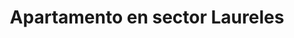 ---
title: Apartamento en sector Laureles
description: Se renta acogedor apartamento amoblado en sector Laureles con un área de 70 m2, estrato 5, cerca al éxito. 2 habitación con camas dobles, con baño en habitación principal y baño social, cocina totalmente amoblada, WIFI, televisión Smart TV. Con balcon.
address: Carrera 83, calle 33E
area: 70
stratum: 5
bedrooms: 4
beds: 2
bathrooms: 2
kitchen: 1
kitchenFurnished: true
wifi: true
tv: true
tvType: Smart TV
propertyImages:
- image: ../uploads/drawing-room.jpg
  altText: Habitación con 1 cama
- image: ../uploads/kitchen.jpg
  altText: Habitación con 2 camas
featured: true
featuredImage: ../uploads/drawing-room.jpg
featuredImageAltText: Habitación con 1 cama
slug: apto-sector-laureles-carrera-79-calle-11
---